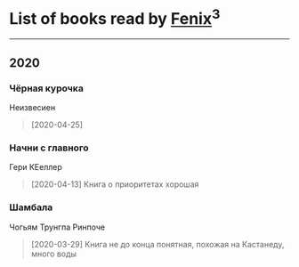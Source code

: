 # List of books read by [Fenix](https://plus.google.com/u/0/111367585493471720963/)<sup>3</sup>
---

## 2020

### Чёрная курочка
Неизвесиен
> [2020-04-25] 


### Начни с главного
Гери КЕеллер
> [2020-04-13] Книга о приоритетах хорошая


### Шамбала
Чогьям Трунгпа Ринпоче
> [2020-03-29] Книга не до конца понятная, похожая на Кастанеду, много воды



